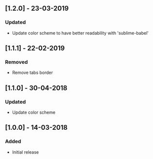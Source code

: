 
## [1.2.0] - 23-03-2019
### Updated
* Update color scheme to have better readability with 'sublime-babel'

## [1.1.1] - 22-02-2019
### Removed
* Remove tabs border

## [1.1.0] - 30-04-2018
### Updated
* Update color scheme

## [1.0.0] - 14-03-2018
### Added
* Initial release
